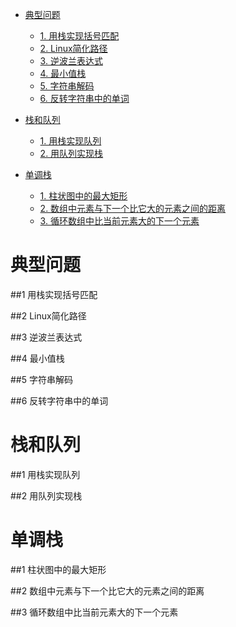 <!-- GFM-TOC -->
* [典型问题](#典型问题)
    * [1. 用栈实现括号匹配](#1-用栈实现括号匹配)
    * [2. Linux简化路径](#2-Linux简化路径)
    * [3. 逆波兰表达式](#3-逆波兰表达式)
    * [4. 最小值栈](#4-最小值栈)
    * [5. 字符串解码](#5-字符串解码)
    * [6. 反转字符串中的单词](#6-反转字符串中的单词)
    
* [栈和队列](#栈和队列)
    * [1. 用栈实现队列](#1-用栈实现队列)
    * [2. 用队列实现栈](#2-用队列实现栈)
    
* [单调栈](#单调栈)
    * [1. 柱状图中的最大矩形](#1-柱状图中的最大矩形)
    * [2. 数组中元素与下一个比它大的元素之间的距离](#2-数组中元素与下一个比它大的元素之间的距离)
    * [3. 循环数组中比当前元素大的下一个元素](#3-循环数组中比当前元素大的下一个元素)
    
<!-- GFM-TOC -->

# 典型问题
##1 用栈实现括号匹配

##2 Linux简化路径

##3 逆波兰表达式

##4 最小值栈

##5 字符串解码

##6 反转字符串中的单词

# 栈和队列
##1 用栈实现队列

##2 用队列实现栈

# 单调栈
##1 柱状图中的最大矩形

##2 数组中元素与下一个比它大的元素之间的距离

##3 循环数组中比当前元素大的下一个元素

